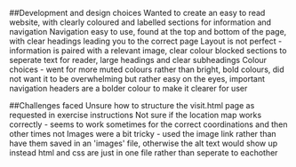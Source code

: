 ##Development and design choices 
Wanted to create an easy to read website, with clearly coloured and labelled sections for information and navigation
Navigation easy to use, found at the top and bottom of the page, with clear headings leading you to the correct page 
Layout is not perfect - information is paired with a relevant image, clear colour blocked sections to seperate text for reader, large headings and clear subheadings
Colour choices - went for more muted colours rather than bright, bold colours, did not want it to be overwhelming but rather easy on the eyes, important navigation headers are a bolder colour to make it clearer for user

##Challenges faced
Unsure how to structure the visit.html page as requested in exercise instructions
Not sure if the location map works correctly - seems to work sometimes for the correct coordinations and then other times not 
Images were a bit tricky - used the image link rather than have them saved in an 'images' file, otherwise the alt text would show up instead
html and css are just in one file rather than seperate to eachother 
